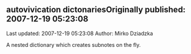 ## autovivication dictonariesOriginally published: 2007-12-19 05:23:08 
Last updated: 2007-12-19 05:23:08 
Author: Mirko Dziadzka 
 
A nested dictionary which creates subnotes on the fly.